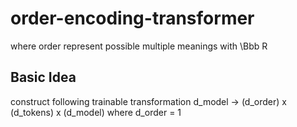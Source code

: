 # order-encoding-transformer
where order represent possible multiple meanings with \Bbb R

## Basic Idea

construct following trainable transformation
d_model -> (d_order) x (d_tokens) x (d_model)
where d_order = 1
